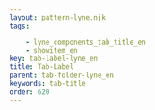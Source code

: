 ```yaml
---
layout: pattern-lyne.njk
tags:

    - lyne_components_tab_title_en
    - showitem_en
key: tab-label-lyne_en
title: Tab-Label
parent: tab-folder-lyne_en
keywords: tab-title
order: 620
---
```

